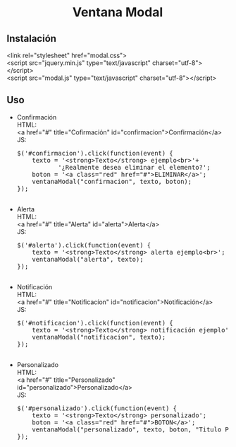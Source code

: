 <html>
<head>
	<meta charset="utf-8">
	<meta http-equiv="X-UA-Compatible" content="IE=edge">
	<title>Modal</title>
	<link rel="stylesheet" href="modal.css">
	<script src="jquery.min.js" type="text/javascript" charset="utf-8"></script>
	<script src="modal.js" type="text/javascript" charset="utf-8"></script>
</head>
<body>
	<center>
		<h1>Ventana Modal</h1>
	</center>
	<h2>Instalación</h2>
	&lt;link rel="stylesheet" href="modal.css"&gt;<br>
	&lt;script src="jquery.min.js" type="text/javascript" charset="utf-8"&gt;&lt;/script&gt;<br>
	&lt;script src="modal.js" type="text/javascript" charset="utf-8"&gt;&lt;/script&gt;
	<h2>Uso</h2>
	<ul>
		<li>
			Confirmación<br>
			HTML:<br>
			&lt;a href="#" title="Cofirmación" id="confirmacion"&gt;Confirmación&lt;/a&gt;<br>
			JS:<br>
			<pre>
$('#confirmacion').click(function(event) { 
    texto = '&lt;strong&gt;Texto&lt;/strong&gt; ejemplo&lt;br&gt;'+ 
           '¿Realmente desea eliminar el elemento?'; 
    boton = '&lt;a class="red" href="#"&gt;ELIMINAR&lt;/a&gt;';
    ventanaModal("confirmacion", texto, boton);
});				
			</pre>
		</li>
		<li>
			Alerta<br>
			HTML:<br>
			&lt;a href="#" title="Alerta" id="alerta"&gt;Alerta&lt;/a&gt;<br>
			JS:<br>
			<pre>
$('#alerta').click(function(event) { 
	texto = '&lt;strong&gt;Texto&lt;/strong&gt; alerta ejemplo&lt;br&gt;';
	ventanaModal("alerta", texto);
});				
			</pre>
		</li>
		<li>
			Notificación<br>
			HTML:<br>
			&lt;a href="#" title="Notificacíon" id="notificacion"&gt;Notificación&lt;/a&gt;<br>
			JS:<br>
			<pre>
$('#notificacion').click(function(event) {
    texto = '&lt;strong&gt;Texto&lt;/strong&gt; notificación ejemplo';
    ventanaModal("notificacion", texto);
});			
			</pre>
		</li>
		<li>
			Personalizado<br>
			HTML:<br>
			&lt;a href="#" title="Personalizado" id="personalizado"&gt;Personalizado&lt;/a&gt;<br>
			JS:<br>
			<pre>
$('#personalizado').click(function(event) {
    texto = '&lt;strong>Texto&lt;/strong&gt; personalizado';
    boton = '&lt;a class="red" href="#"&gt;BOTON&lt;/a&gt;';
    ventanaModal("personalizado", texto, boton, "Titulo Personalizado");
});		
			</pre>
		</li>
	</ul>
</body>
</html>